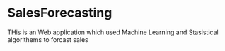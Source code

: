 # SalesForecasting
THis is an Web application which used Machine Learning and Stasistical algorithems to forcast sales

